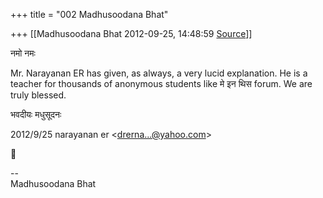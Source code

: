 +++
title = "002 Madhusoodana Bhat"

+++
[[Madhusoodana Bhat	2012-09-25, 14:48:59 [Source](https://groups.google.com/g/bvparishat/c/BWXBMlWiDcM)]]



नमो नमः

Mr. Narayanan ER has given, as always, a very lucid explanation. He is a teacher for thousands of anonymous students like मे इन थिस forum. We are truly blessed.

भवदीयः मधुसूदनः  
  

2012/9/25 narayanan er \<[drerna...@yahoo.com]()\>



  
  

  

--  
Madhusoodana Bhat  

